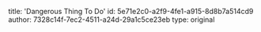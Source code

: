title: 'Dangerous Thing To Do'
id: 5e71e2c0-a2f9-4fe1-a915-8d8b7a514cd9
author: 7328c14f-7ec2-4511-a24d-29a1c5ce23eb
type: original
